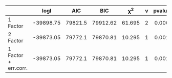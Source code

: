 

| | logl| AIC| BIC| $\mathbf{\chi^2}$| $\mathbf{\nu}$| pvalue| CFI| TLI| RMSEA| SRMR|
|:-----------|:----:|:---:|:---:|:--:|:-:|:---:|:--:|:--:|:--:|:--:|
|1 Factor | -39898.75| 79821.5| 79912.62| 61.695| 2| 0.000| 0.993| 0.980| 0.045| 0.013|
|2 Factor | -39873.05| 79772.1| 79870.81| 10.295| 1| 0.001| 0.999| 0.994| 0.024| 0.004|
|1 Factor + err.corr. | -39873.05| 79772.1| 79870.81| 10.295| 1| 0.001| 0.999| 0.994| 0.024| 0.004|